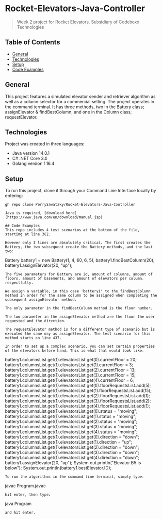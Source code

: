# Rocket-Elevators-Java-Controller
> Week 2 project for Rocket Elevators. Subsidiary of Codeboxx Technologies
## Table of Contents
* [General](#general)
* [Technologies](#technologies)
* [Setup](#setup)
* [Code Examples](#Code-Examples)

## General
This project features a simulated elevator sender and retriever algorithm as well as a column selector for a commercial setting. The project operates in the command terminal.
It has three methods, two in the Battery class; assignElevator & findBestColumn, and one in the Column class; requestElevator.

## Technologies
Project was created in three languages:
* Java version 14.0.1
* C# .NET Core 3.0
* Golang version 1.16.4

## Setup
To run this project, clone it through your Command Line Interface locally by entering:
```
gh repo clone PerrySawatzky/Rocket-Elevators-Java-Controller

Java is required, [download here](https://www.java.com/en/download/manual.jsp)

## Code Examples
This repo includes 4 test scenarios at the bottom of the file, starting at line 382.

However only 3 lines are absolutely critical. The first creates the Battery, the two subsequent create the Battery methods, and the last two:
```
Battery battery1 = new Battery(1, 4, 60, 6, 5);
battery1.findBestColumn(20);
battery1.assignElevator(20, "up");
```
The five parameters for Battery are id, amount of columns, amount of floors, amount of basements, and amount of elevators per column, respectfully.

We assign a variable, in this case 'battery1' to the findBestColumn method in order for the same column to be assigned when completing the subsequent assignElevator method. 

The only parameter in the findBestColumn method is the floor number.

The two parameter in the assignElevator method are the floor the user requested and the direction.

The requestElevator method is for a different type of scenario but is executed the same way as assignElevator. The test scenario for this method starts on line 437.

In order to set up a complex scenario, you can set certain properties of the elevators before hand. This is what that would look like:
```
battery1.columnsList.get(1).elevatorsList.get(0).currentFloor = 20;
battery1.columnsList.get(1).elevatorsList.get(1).currentFloor = 3;
battery1.columnsList.get(1).elevatorsList.get(2).currentFloor = 13;
battery1.columnsList.get(1).elevatorsList.get(3).currentFloor = 15;
battery1.columnsList.get(1).elevatorsList.get(4).currentFloor = 6;
battery1.columnsList.get(1).elevatorsList.get(0).floorRequestsList.add(5);
battery1.columnsList.get(1).elevatorsList.get(1).floorRequestsList.add(15);
battery1.columnsList.get(1).elevatorsList.get(2).floorRequestsList.add(1);
battery1.columnsList.get(1).elevatorsList.get(3).floorRequestsList.add(2);
battery1.columnsList.get(1).elevatorsList.get(4).floorRequestsList.add(1);
battery1.columnsList.get(1).elevatorsList.get(0).status = "moving";
battery1.columnsList.get(1).elevatorsList.get(1).status = "moving";
battery1.columnsList.get(1).elevatorsList.get(2).status = "moving";
battery1.columnsList.get(1).elevatorsList.get(3).status = "moving";
battery1.columnsList.get(1).elevatorsList.get(4).status = "moving";
battery1.columnsList.get(1).elevatorsList.get(0).direction = "down";
battery1.columnsList.get(1).elevatorsList.get(1).direction = "up";
battery1.columnsList.get(1).elevatorsList.get(2).direction = "down";
battery1.columnsList.get(1).elevatorsList.get(3).direction = "down";
battery1.columnsList.get(1).elevatorsList.get(4).direction = "down";
battery1.assignElevator(20, "up");
System.out.println("Elevator B5 is below");
System.out.println(battery1.bestElevator.ID);
```
To run the algorithms in the command line terminal, simply type:
```
javac Program.javac
```
hit enter, then type:
```
java Program
```
and hit enter.
